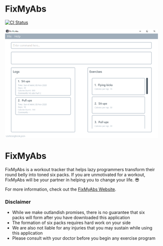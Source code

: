 # FixMyAbs

[![CI Status](https://github.com/se-edu/addressbook-level3/workflows/Java%20CI/badge.svg)](https://github.com/AY2021S1-CS2103-F10-3/tp/actions)

![Ui](docs/images/screenshots/v1.4homescreen.png)

# FixMyAbs

FixMyAbs is a workout tracker that helps lazy programmers transform their round belly into toned six packs. If you are unmotivated for a workout, FixMyAbs will be your partner in helping you to change your life. 😎


For more information, check out the [FixMyAbs Website](ay2021s1-cs2103-f10-3.github.io/tp).


### Disclaimer

* While we make outlandish promises, there is no guarantee that six packs will form after you have downloaded this application
* The formation of six packs requires hard work on your side
* We are also not liable for any injuries that you may sustain while using this application
* Please consult with your doctor before you begin any exercise program